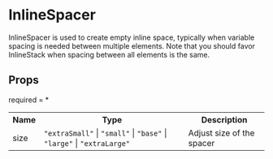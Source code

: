 # InlineSpacer

InlineSpacer is used to create empty inline space, typically when variable spacing is needed between multiple elements.
Note that you should favor InlineStack when spacing between all elements is the same.

## Props
required = *
<table><tr><th>Name</th><th>Type</th><th>Description</th></tr><tr><td>size</td><td><code>"extraSmall"</code> | <code>"small"</code> | <code>"base"</code> | <code>"large"</code> | <code>"extraLarge"</code></td><td>Adjust size of the spacer</td></tr></table>
